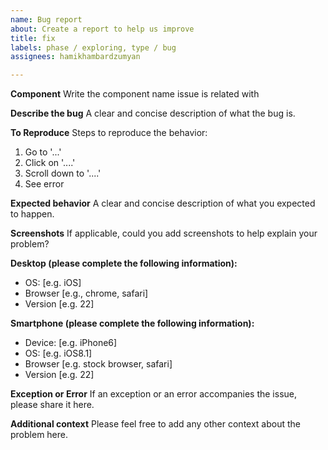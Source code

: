 ```yaml
---
name: Bug report
about: Create a report to help us improve
title: fix
labels: phase / exploring, type / bug
assignees: hamikhambardzumyan

---
```


**Component**
Write the component name issue is related with

**Describe the bug**
A clear and concise description of what the bug is.

**To Reproduce**
Steps to reproduce the behavior:
1. Go to '...'
2. Click on '....'
3. Scroll down to '....'
4. See error

**Expected behavior**
A clear and concise description of what you expected to happen.

**Screenshots**
If applicable, could you add screenshots to help explain your problem?

**Desktop (please complete the following information):**
 - OS: [e.g. iOS]
 - Browser [e.g., chrome, safari]
 - Version [e.g. 22]

**Smartphone (please complete the following information):**
 - Device: [e.g. iPhone6]
 - OS: [e.g. iOS8.1]
 - Browser [e.g. stock browser, safari]
 - Version [e.g. 22]

**Exception or Error**
If an exception or an error accompanies the issue, please share it here.

**Additional context**
Please feel free to add any other context about the problem here.
